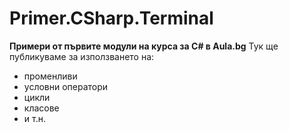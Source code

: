 ﻿# Primer.CSharp.Terminal
**Примери от първите модули на курса за C# в Aula.bg**
Тук ще публикуваме за използването на:
* променливи
* условни оператори
* цикли
* класове
* и т.н.
